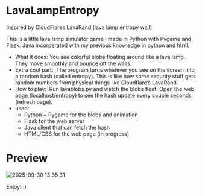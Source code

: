# LavaLampEntropy
Inspired by CloudFlares LavaRand (lava lamp entropy wall)

This is a little lava lamp simulator game I made in Python with Pygame and Flask. Java incorperated with my previous knowledge in python and html. 

* What it does: You see colorful blobs floating around like a lava lamp. They move smoothly and bounce off the walls. 
* Extra cool part:  The program turns whatever you see on the screen into a random hash (called entropy). This is like how some security stuff gets random numbers from physical things like Cloudflare’s LavaRand.
* How to play:  Run lavablobs.py and watch the blobs float. Open the web page (localhost/entropy) to see the hash update every couple seconds (refresh page).
* used:
    * Python + Pygame for the blobs and animation
    * Flask for the web server
    * Java client that can fetch the hash
    * HTML/CSS for the web page (in progress)


# Preview

![2025-09-30 13 35 31](https://github.com/user-attachments/assets/de879eaf-585a-439a-a813-35ca27b6224b)

 
Enjoy! :)
